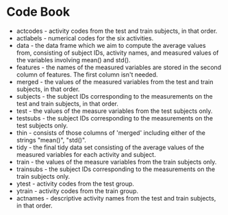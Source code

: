 # Code Book

* actcodes - activity codes from the test and train subjects, in that order.
* actlabels - numerical codes for the six activities.
* data - the data frame which we aim to compute the average values from, consisting of subject IDs, activity names, and measured values of the variables involving mean() and std().
* features - the names of the measured variables are stored in the second column of features. The first column isn't needed.
* merged - the values of the measured variables from the test and train subjects, in that order.
* subjects - the subject IDs corresponding to the measurements on the test and train subjects, in that order.
* test - the values of the measure variables from the test subjects only.
* testsubs - the subject IDs corresponding to the measurements on the test subjects only.
* thin - consists of those columns of 'merged' including either of the strings "mean()", "std()".
* tidy - the final tidy data set consisting of the average values of the measured variables for each activity and subject.
* train - the values of the measure variables from the train subjects only.
* trainsubs - the subject IDs corresponding to the measurements on the train subjects only.
* ytest - activity codes from the test group.
* ytrain - activity codes from the train group.
* actnames - descriptive activity names from the test and train subjects, in that order.
